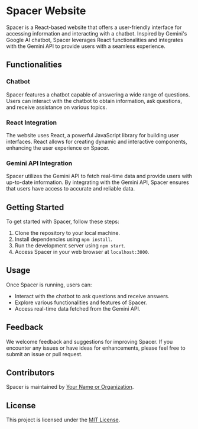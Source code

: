 # Spacer Website

Spacer is a React-based website that offers a user-friendly interface for accessing information and interacting with a chatbot. Inspired by Gemini's Google AI chatbot, Spacer leverages React functionalities and integrates with the Gemini API to provide users with a seamless experience.

## Functionalities

### Chatbot
Spacer features a chatbot capable of answering a wide range of questions. Users can interact with the chatbot to obtain information, ask questions, and receive assistance on various topics.

### React Integration
The website uses React, a powerful JavaScript library for building user interfaces. React allows for creating dynamic and interactive components, enhancing the user experience on Spacer.

### Gemini API Integration
Spacer utilizes the Gemini API to fetch real-time data and provide users with up-to-date information. By integrating with the Gemini API, Spacer ensures that users have access to accurate and reliable data.

## Getting Started
To get started with Spacer, follow these steps:

1. Clone the repository to your local machine.
2. Install dependencies using `npm install`.
3. Run the development server using `npm start`.
4. Access Spacer in your web browser at `localhost:3000`.

## Usage
Once Spacer is running, users can:

- Interact with the chatbot to ask questions and receive answers.
- Explore various functionalities and features of Spacer.
- Access real-time data fetched from the Gemini API.

## Feedback
We welcome feedback and suggestions for improving Spacer. If you encounter any issues or have ideas for enhancements, please feel free to submit an issue or pull request.

## Contributors
Spacer is maintained by [Your Name or Organization](link-to-your-website-or-profile).

## License
This project is licensed under the [MIT License](link-to-license-file).
